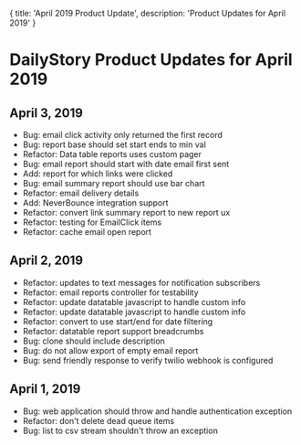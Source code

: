 {
	title: 'April 2019 Product Update',
	description: 'Product Updates for April 2019'
}
# DailyStory Product Updates for April 2019
## April 3, 2019
* Bug: email click activity only returned the first record
* Bug: report base should set start ends to min val
* Refactor: Data table reports uses custom pager
* Bug: email report should start with date email first sent
* Add: report for which links were clicked
* Bug: email summary report should use bar chart
* Refactor: email delivery details
* Add: NeverBounce integration support
* Refactor: convert link summary report to new report ux
* Refactor: testing for EmailClick items
* Refactor: cache email open report

## April 2, 2019
* Refactor: updates to text messages for notification subscribers
* Refactor: email reports controller for testability
* Refactor: update datatable javascript to handle custom info
* Refactor: update datatable javascript to handle custom info
* Refactor: convert to use start/end for date filtering
* Refactor: datatable report support breadcrumbs
* Bug: clone should include description
* Bug: do not allow export of empty email report
* Bug: send friendly response to verify twilio webhook is configured

## April 1, 2019
* Bug: web application should throw and handle authentication exception
* Refactor: don't delete dead queue items
* Bug: list to csv stream shouldn't throw an exception